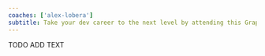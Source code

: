 ```yaml
---
coaches: ['alex-lobera']
subtitle: Take your dev career to the next level by attending this GraphQL trial online!
---
```


TODO ADD TEXT
